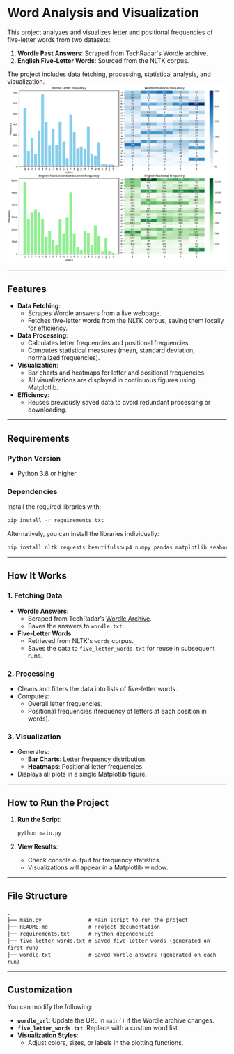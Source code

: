 # Word Analysis and Visualization

This project analyzes and visualizes letter and positional frequencies of five-letter words from two datasets:

1. **Wordle Past Answers**: Scraped from TechRadar's Wordle archive.
2. **English Five-Letter Words**: Sourced from the NLTK corpus.

The project includes data fetching, processing, statistical analysis, and visualization.
![Visualization](img/wordle_letter_positoinal_analysis.png)

---

## Features

- **Data Fetching**:
  - Scrapes Wordle answers from a live webpage.
  - Fetches five-letter words from the NLTK corpus, saving them locally for efficiency.
- **Data Processing**:
  - Calculates letter frequencies and positional frequencies.
  - Computes statistical measures (mean, standard deviation, normalized frequencies).
- **Visualization**:
  - Bar charts and heatmaps for letter and positional frequencies.
  - All visualizations are displayed in continuous figures using Matplotlib.
- **Efficiency**:
  - Reuses previously saved data to avoid redundant processing or downloading.

---

## Requirements

### Python Version

- Python 3.8 or higher

### Dependencies

Install the required libraries with:

```bash
pip install -r requirements.txt
```

Alternatively, you can install the libraries individually:

```bash
pip install nltk requests beautifulsoup4 numpy pandas matplotlib seaborn
```

---

## How It Works

### 1. Fetching Data

- **Wordle Answers**:
  - Scraped from TechRadar’s [Wordle Archive](https://www.techradar.com/news/past-wordle-answers).
  - Saves the answers to `wordle.txt`.
- **Five-Letter Words**:
  - Retrieved from NLTK's `words` corpus.
  - Saves the data to `five_letter_words.txt` for reuse in subsequent runs.

### 2. Processing

- Cleans and filters the data into lists of five-letter words.
- Computes:
  - Overall letter frequencies.
  - Positional frequencies (frequency of letters at each position in words).

### 3. Visualization

- Generates:
  - **Bar Charts**: Letter frequency distribution.
  - **Heatmaps**: Positional letter frequencies.
- Displays all plots in a single Matplotlib figure.

---

## How to Run the Project

1. **Run the Script**:

   ```bash
   python main.py
   ```

2. **View Results**:
   - Check console output for frequency statistics.
   - Visualizations will appear in a Matplotlib window.

---

## File Structure

```plaintext
.
├── main.py               # Main script to run the project
├── README.md             # Project documentation
├── requirements.txt      # Python dependencies
├── five_letter_words.txt # Saved five-letter words (generated on first run)
├── wordle.txt            # Saved Wordle answers (generated on each run)
```

---

## Customization

You can modify the following:

- **`wordle_url`**: Update the URL in `main()` if the Wordle archive changes.
- **`five_letter_words.txt`**: Replace with a custom word list.
- **Visualization Styles**:
  - Adjust colors, sizes, or labels in the plotting functions.
